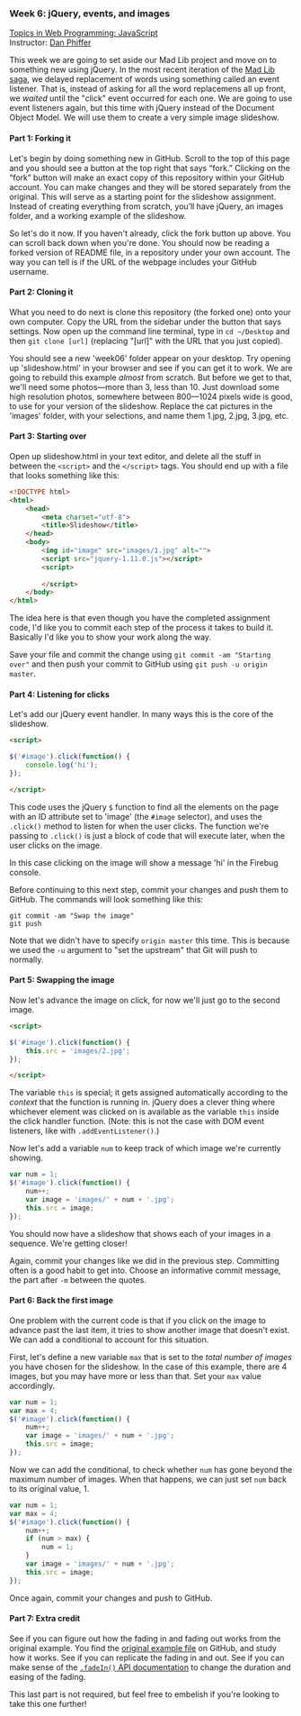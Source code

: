 ### Week 6: jQuery, events, and images

[Topics in Web Programming: JavaScript](https://github.com/ccny-edm/javascript)  
Instructor: [Dan Phiffer](http://phiffer.org/)

This week we are going to set aside our Mad Lib project and move on to something new using jQuery. In the most recent iteration of the [Mad Lib saga](https://github.com/ccny-edm/javascript-week05), we delayed replacement of words using something called an event listener. That is, instead of asking for all the word replacemens all up front, we *waited* until the "click" event occurred for each one. We are going to use event listeners again, but this time with jQuery instead of the Document Object Model. We will use them to create a very simple image slideshow.

#### Part 1: Forking it

Let's begin by doing something new in GitHub. Scroll to the top of this page and you should see a button at the top right that says “fork.” Clicking on the “fork” button will make an exact copy of this repository within your GitHub account. You can make changes and they will be stored separately from the original. This will serve as a starting point for the slideshow assignment. Instead of creating everything from scratch, you’ll have jQuery, an images folder, and a working example of the slideshow.

So let's do it now. If you haven't already, click the fork button up above. You can scroll back down when you're done. You should now be reading a forked version of README file, in a repository under your own account. The way you can tell is if the URL of the webpage includes your GitHub username.

#### Part 2: Cloning it

What you need to do next is clone this repository (the forked one) onto your own computer. Copy the URL from the sidebar under the button that says settings. Now open up the command line terminal, type in `cd ~/Desktop` and then `git clone [url]` (replacing "[url]" with the URL that you just copied).

You should see a new 'week06' folder appear on your desktop. Try opening up 'slideshow.html' in your browser and see if you can get it to work. We are going to rebuild this example *almost* from scratch. But before we get to that, we'll need some photos—more than 3, less than 10. Just download some high resolution photos, somewhere between 800—1024 pixels wide is good, to use for your version of the slideshow. Replace the cat pictures in the 'images' folder, with your selections, and name them 1.jpg, 2.jpg, 3.jpg, etc.

#### Part 3: Starting over

Open up slideshow.html in your text editor, and delete all the stuff in between the `<script>` and the `</script>` tags. You should end up with a file that looks something like this:

```html
<!DOCTYPE html>
<html>
    <head>
        <meta charset="utf-8">
        <title>Slideshow</title>
    </head>
    <body>
        <img id="image" src="images/1.jpg" alt="">
        <script src="jquery-1.11.0.js"></script>
        <script>
        
        </script>
    </body>
</html>
```

The idea here is that even though you have the completed assignment code, I'd like you to commit each step of the process it takes to build it. Basically I'd like you to show your work along the way.

Save your file and commit the change using `git commit -am "Starting over"` and then push your commit to GitHub using `git push -u origin master`.

#### Part 4: Listening for clicks

Let's add our jQuery event handler. In many ways this is the core of the slideshow.

```html
<script>

$('#image').click(function() {
    console.log('hi');
});

</script>
```

This code uses the jQuery `$` function to find all the elements on the page with an ID attribute set to 'image' (the `#image` selector), and uses the `.click()` method to listen for when the user clicks. The function we're passing to `.click()` is just a block of code that will execute later, when the user clicks on the image.

In this case clicking on the image will show a message 'hi' in the Firebug console.

Before continuing to this next step, commit your changes and push them to GitHub. The commands will look something like this:

```
git commit -am "Swap the image"
git push
```

Note that we didn't have to specify `origin master` this time. This is because we used the `-u` argument to "set the upstream" that Git will push to normally.

#### Part 5: Swapping the image

Now let's advance the image on click, for now we'll just go to the second image.

```html
<script>

$('#image').click(function() {
    this.src = 'images/2.jpg';
});

</script>
```

The variable `this` is special; it gets assigned automatically according to the *context* that the function is running in. jQuery does a clever thing where whichever element was clicked on is available as the variable `this` inside the click handler function. (Note: this is not the case with DOM event listeners, like with `.addEventListener()`.)

Now let's add a variable `num` to keep track of which image we're currently showing.

```js
var num = 1;
$('#image').click(function() {
    num++;
    var image = 'images/' + num + '.jpg';
    this.src = image;
});
```

You should now have a slideshow that shows each of your images in a sequence. We're getting closer!

Again, commit your changes like we did in the previous step. Committing often is a good habit to get into. Choose an informative commit message, the part after `-m` between the quotes.

#### Part 6: Back the first image

One problem with the current code is that if you click on the image to advance past the last item, it tries to show another image that doesn't exist. We can add a conditional to account for this situation.

First, let's define a new variable `max` that is set to the *total number of images* you have chosen for the slideshow. In the case of this example, there are 4 images, but you may have more or less than that. Set your `max` value accordingly.

```js
var num = 1;
var max = 4;
$('#image').click(function() {
    num++;
    var image = 'images/' + num + '.jpg';
    this.src = image;
});
```

Now we can add the conditional, to check whether `num` has gone beyond the maximum number of images. When that happens, we can just set `num` back to its original value, 1.

```js
var num = 1;
var max = 4;
$('#image').click(function() {
    num++;
    if (num > max) {
        num = 1;
    }
    var image = 'images/' + num + '.jpg';
    this.src = image;
});
```

Once again, commit your changes and push to GitHub.

#### Part 7: Extra credit

See if you can figure out how the fading in and fading out works from the original example. You find the [original example file](https://github.com/ccny-edm/javascript-week06/blob/master/slideshow.html) on GitHub, and study how it works. See if you can replicate the fading in and out. See if you can make sense of the [`.fadeIn()` API documentation](http://api.jquery.com/fadein/) to change the duration and easing of the fading.

This last part is not required, but feel free to embelish if you're looking to take this one further!

